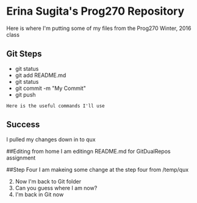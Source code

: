 # Erina Sugita's Prog270 Repository

Here is where I'm putting some of my files from the Prog270 Winter, 2016 class

## Git Steps 

- git status
- git add README.md
- git status
- git commit -m "My Commit"
- git push

```
Here is the useful commands I'll use
```

## Success
I pulled my changes down in to qux

##Editing from home 
I am editingn README.md for GitDualRepos assignment

##Step Four
I am makeing some change at the step four from /temp/qux 

2) Now I'm back to Git folder 
3) Can you guess where I am now? 
4) I'm back in Git now 
